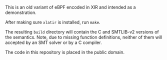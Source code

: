This is an old variant of eBPF encoded in XIR and intended as a
demonstration.

After making sure `xlatir` is installed, run `make`.

The resulting `build` directory will contain the C and SMTLIB-v2
versions of the semantics. Note, due to missing function definitions,
neither of them will accepted by an SMT solver or by a C compiler.

The code in this repository is placed in the public domain.

